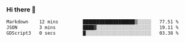 ### Hi there 👋

<!--START_SECTION:waka-->

```txt
Markdown    12 mins         ███████████████████▒░░░░░   77.51 %
JSON        3 mins          ████▓░░░░░░░░░░░░░░░░░░░░   19.11 %
GDScript3   0 secs          █░░░░░░░░░░░░░░░░░░░░░░░░   03.38 %
```

<!--END_SECTION:waka-->
